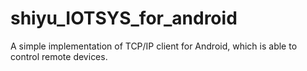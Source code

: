 # shiyu_IOTSYS_for_android
A simple implementation of TCP/IP client for Android, which is able to control remote devices. 
